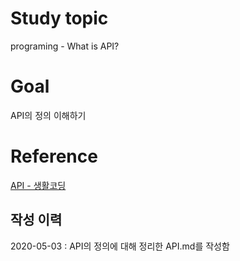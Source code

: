# Study topic
  
programing - What is API?  
  
# Goal
  
API의 정의 이해하기  
  
# Reference
  
<a href = "https://opentutorials.org/course/3332/21152" target = "_blank">API - 생활코딩</a>  
  
## 작성 이력
  
2020-05-03 : API의 정의에 대해 정리한 API.md를 작성함  
